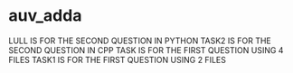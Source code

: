 # auv_adda
LULL IS FOR THE SECOND QUESTION IN PYTHON
TASK2 IS FOR THE SECOND QUESTION IN CPP
TASK IS FOR THE FIRST QUESTION USING 4 FILES
TASK1 IS FOR THE FIRST QUESTION USING 2 FILES
